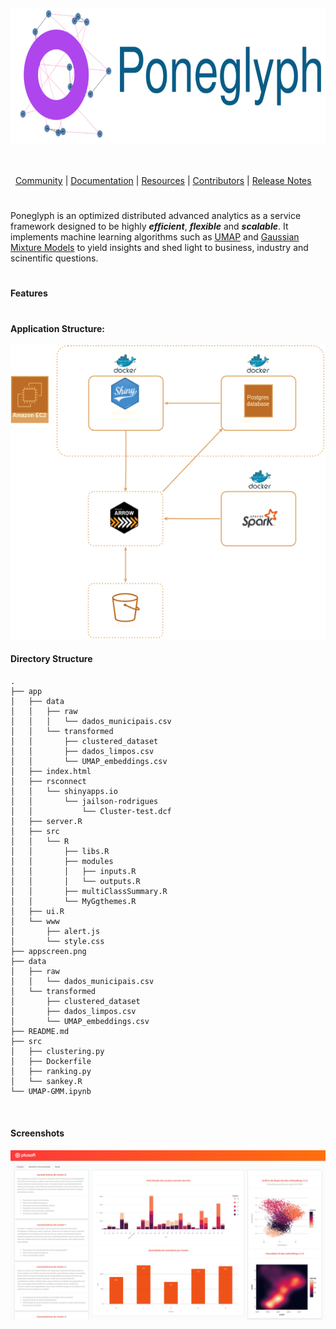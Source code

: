 &nbsp;

&nbsp;
 <p align='center'> <img src="app/www/teste.drawio.svg" width = "788px" height="220px"> </p>
 
&nbsp;

&nbsp;
[Community](https://xgboost.ai/community) |
[Documentation](https://xgboost.readthedocs.org) |
[Resources](demo/README.md) |
[Contributors](CONTRIBUTORS.md) |
[Release Notes](NEWS.md)

#

Poneglyph is an optimized distributed advanced analytics as a service framework designed to be highly ***efficient***, ***flexible*** and ***scalable***.
It implements machine learning algorithms such as [UMAP](https://en.wikipedia.org/wiki/Nonlinear_dimensionality_reduction#Uniform_manifold_approximation_and_projection) and [Gaussian Mixture Models](https://en.wikipedia.org/wiki/Mixture_model#Gaussian_mixture_model) to yield insights and shed light to business, industry and scinentific questions. 

# 


#### Features 

#


#### Application Structure:
<p align="center">
  <img src="PoneghlypArct.png" />
</p>

#### Directory Structure
```
.
├── app
│   ├── data
│   │   ├── raw
│   │   │   └── dados_municipais.csv
│   │   └── transformed
│   │       ├── clustered_dataset
│   │       ├── dados_limpos.csv
│   │       └── UMAP_embeddings.csv
│   ├── index.html
│   ├── rsconnect
│   │   └── shinyapps.io
│   │       └── jailson-rodrigues
│   │           └── Cluster-test.dcf
│   ├── server.R
│   ├── src
│   │   └── R
│   │       ├── libs.R
│   │       ├── modules
│   │       │   ├── inputs.R
│   │       │   └── outputs.R
│   │       ├── multiClassSummary.R
│   │       └── MyGgthemes.R
│   ├── ui.R
│   └── www
│       ├── alert.js
│       └── style.css
├── appscreen.png
├── data
│   ├── raw
│   │   └── dados_municipais.csv
│   └── transformed
│       ├── clustered_dataset
│       ├── dados_limpos.csv
│       └── UMAP_embeddings.csv
├── README.md
├── src
│   ├── clustering.py
│   ├── Dockerfile
│   ├── ranking.py
│   └── sankey.R
└── UMAP-GMM.ipynb



```

#### Screenshots

![alt text](appscreen.png)

